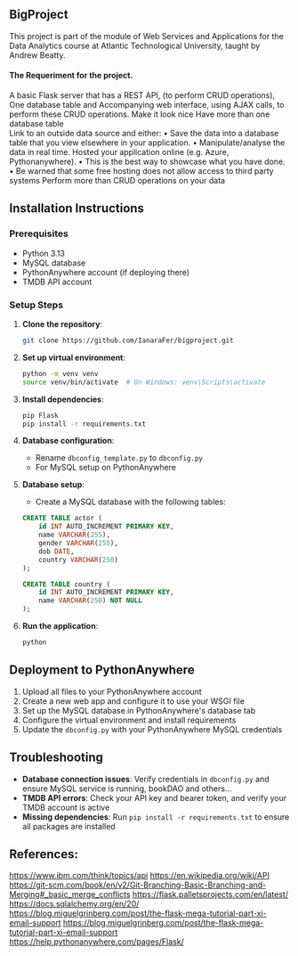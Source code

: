 ## BigProject

This project is part of the module of Web Services and Applications for the Data Analytics course at Atlantic Technological University, taught by Andrew Beatty.

#### The Requeriment for the project.

A basic Flask server that has a REST API, (to perform CRUD operations), One database table and Accompanying web interface, using AJAX calls, to perform these CRUD operations. 
Make it look nice 
Have more than one database table  
Link to an outside data source and either: 
• Save the data into a database table that you view elsewhere in your 
application. 
• Manipulate/analyse the data in real time. 
Hosted your application online (e.g.  Azure, Pythonanywhere). 
• This is the best way to showcase what you have done. 
▪ Be warned that some free hosting does not allow access to third party systems 
Perform more than CRUD operations on your data


## Installation Instructions

### Prerequisites
- Python 3.13
- MySQL database
- PythonAnywhere account (if deploying there)
- TMDB API account

### Setup Steps

1. **Clone the repository**:
   ```bash
   git clone https://github.com/IanaraFer/bigproject.git
   ```

2. **Set up virtual environment**:
   ```bash
   python -m venv venv
   source venv/bin/activate  # On Windows: venv\Scripts\activate
   ```

3. **Install dependencies**:
   ```bash
   pip Flask 
   pip install -r requirements.txt
   ```

4. **Database configuration**:
   - Rename `dbconfig_template.py` to `dbconfig.py`
   - For MySQL setup on PythonAnywhere

5. **Database setup**:
   - Create a MySQL database with the following tables:
   ```sql
   CREATE TABLE actor (
       id INT AUTO_INCREMENT PRIMARY KEY,
       name VARCHAR(255),
       gender VARCHAR(255),
       dob DATE,
       country VARCHAR(250)
   );
   
   CREATE TABLE country (
       id INT AUTO_INCREMENT PRIMARY KEY,
       name VARCHAR(250) NOT NULL
   );
   ```

6. **Run the application**:
   ```bash
   python 


## Deployment to PythonAnywhere

1. Upload all files to your PythonAnywhere account
2. Create a new web app and configure it to use your WSGI file
3. Set up the MySQL database in PythonAnywhere's database tab
4. Configure the virtual environment and install requirements
5. Update the `dbconfig.py` with your PythonAnywhere MySQL credentials


## Troubleshooting
- **Database connection issues**: Verify credentials in `dbconfig.py` and ensure MySQL service is running, bookDAO and others...
- **TMDB API errors**: Check your API key and bearer token, and verify your TMDB account is active
- **Missing dependencies**: Run `pip install -r requirements.txt` to ensure all packages are installed


## References:
 
https://www.ibm.com/think/topics/api
https://en.wikipedia.org/wiki/API
https://git-scm.com/book/en/v2/Git-Branching-Basic-Branching-and-Merging#_basic_merge_conflicts
https://flask.palletsprojects.com/en/latest/
https://docs.sqlalchemy.org/en/20/
https://blog.miguelgrinberg.com/post/the-flask-mega-tutorial-part-xi-email-support
https://blog.miguelgrinberg.com/post/the-flask-mega-tutorial-part-xi-email-support
https://help.pythonanywhere.com/pages/Flask/

